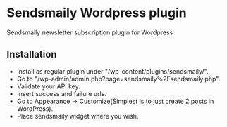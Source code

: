 Sendsmaily Wordpress plugin
===========================

Sendsmaily newsletter subscription plugin for Wordpress

Installation
------------
* Install as regular plugin under "/wp-content/plugins/sendsmaily/".
* Go to "/wp-admin/admin.php?page=sendsmaily%2Fsendsmaily.php".
* Validate your API key.
* Insert success and failure urls.
* Go to Appearance -> Customize(Simplest is to just create 2 posts in WordPress).
* Place sendsmaily widget where you wish.
